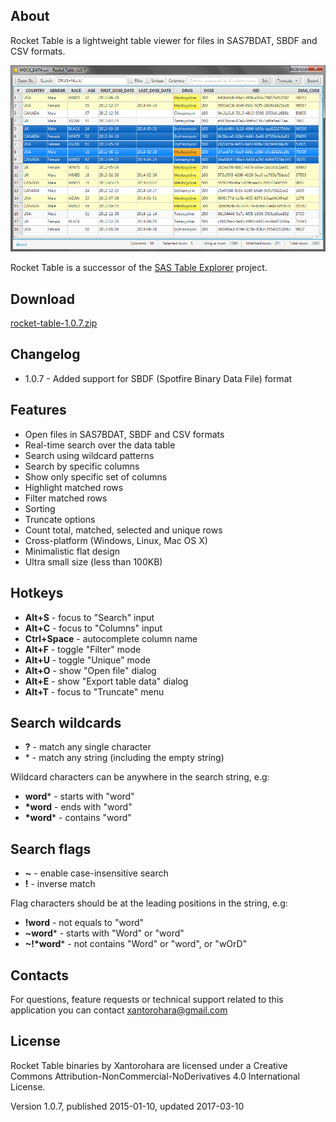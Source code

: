 ## About
Rocket Table is a lightweight table viewer for files in SAS7BDAT, SBDF and CSV formats.

![Rocket Table screenshot](screenshot.png)

Rocket Table is a successor of the [SAS Table Explorer](https://github.com/xantorohara/sas-table-explorer) project.

## Download
[rocket-table-1.0.7.zip](rocket-table-1.0.7.zip)

## Changelog
* 1.0.7 - Added support for SBDF (Spotfire Binary Data File) format

## Features
* Open files in SAS7BDAT, SBDF and CSV formats
* Real-time search over the data table
* Search using wildcard patterns
* Search by specific columns
* Show only specific set of columns
* Highlight matched rows
* Filter matched rows
* Sorting
* Truncate options
* Count total, matched, selected and unique rows
* Cross-platform (Windows, Linux, Mac OS X)
* Minimalistic flat design
* Ultra small size (less than 100KB)

## Hotkeys

* **Alt+S** - focus to "Search" input
* **Alt+C** - focus to "Columns" input
* **Ctrl+Space** - autocomplete column name
* **Alt+F** - toggle "Filter" mode
* **Alt+U** - toggle "Unique" mode
* **Alt+O** - show "Open file" dialog
* **Alt+E** - show "Export table data" dialog
* **Alt+T** - focus to "Truncate" menu

## Search wildcards
* **?** -  match any single character
* \* -  match any string (including the empty string)

Wildcard characters can be anywhere in the search string, e.g:

* **word*** -  starts with "word"
* **\*word** -  ends with "word"
* **\*word*** -  contains "word"


## Search flags
* **~** - enable case-insensitive search
* **!** - inverse match

Flag characters should be at the leading positions in the string, e.g:

* **!word** - not equals to "word"
* **~word*** - starts with "Word" or "word"
* **~!\*word*** - not contains "Word" or "word", or "wOrD"

## Contacts
For questions, feature requests or technical support related to this application you can contact
[xantorohara@gmail.com](mailto:xantorohara@gmail.com)

## License

Rocket Table binaries by Xantorohara are licensed under a
Creative Commons Attribution-NonCommercial-NoDerivatives 4.0 International License.

Version 1.0.7, published 2015-01-10, updated 2017-03-10

